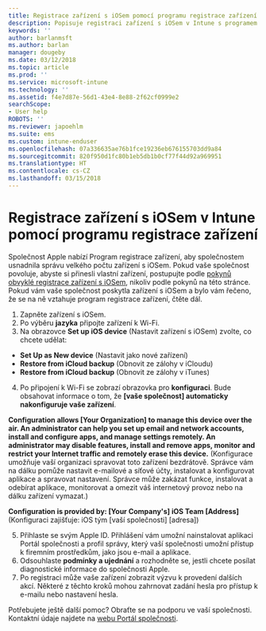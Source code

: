 ```yaml
---
title: Registrace zařízení s iOSem pomocí programu registrace zařízení | Dokumentace Microsoftu
description: Popisuje registraci zařízení s iOSem v Intune s programem DEP.
keywords: ''
author: barlanmsft
ms.author: barlan
manager: dougeby
ms.date: 03/12/2018
ms.topic: article
ms.prod: ''
ms.service: microsoft-intune
ms.technology: ''
ms.assetid: f4e7d87e-56d1-43e4-8e88-2f62cf0999e2
searchScope:
- User help
ROBOTS: ''
ms.reviewer: japoehlm
ms.suite: ems
ms.custom: intune-enduser
ms.openlocfilehash: 07a336635ae76b1fce19236eb676155703dd9a84
ms.sourcegitcommit: 820f950d1fc80b1eb5db1b0cf77f44d92a969951
ms.translationtype: HT
ms.contentlocale: cs-CZ
ms.lasthandoff: 03/15/2018
---
```

# <a name="enroll-your-ios-device-in-intune-with-the-device-enrollment-program"></a>Registrace zařízení s iOSem v Intune pomocí programu registrace zařízení

Společnost Apple nabízí Program registrace zařízení, aby společnostem usnadnila správu velkého počtu zařízení s iOSem. Pokud vaše společnost povoluje, abyste si přinesli vlastní zařízení, postupujte podle [pokynů obvyklé registrace zařízení s iOSem](enroll-your-device-in-intune-ios.md), nikoliv podle pokynů na této stránce. Pokud vám vaše společnost poskytla zařízení s iOSem a bylo vám řečeno, že se na ně vztahuje program registrace zařízení, čtěte dál.

1.  Zapněte zařízení s iOSem. 
2.  Po výběru **jazyka** připojte zařízení k Wi-Fi.
3. Na obrazovce **Set up iOS device** (Nastavit zařízení s iOSem) zvolte, co chcete udělat: 
 
 - **Set Up as New device** (Nastavit jako nové zařízení)
 - **Restore from iCloud backup** (Obnovit ze zálohy v iCloudu)
 - **Restore from iCloud backup** (Obnovit ze zálohy v iTunes)

4.  Po připojení k Wi-Fi se zobrazí obrazovka pro **konfiguraci**. Bude obsahovat informace o tom, že **[vaše společnost] automaticky nakonfiguruje vaše zařízení**.

  **Configuration allows [Your Organization] to manage this device over the air. An administrator can help you set up email and network accounts, install and configure apps, and manage settings remotely. An administrator may disable features, install and remove apps, monitor and restrict your Internet traffic and remotely erase this device.** (Konfigurace umožňuje vaší organizaci spravovat toto zařízení bezdrátově. Správce vám na dálku pomůže nastavit e-mailové a síťové účty, instalovat a konfigurovat aplikace a spravovat nastavení. Správce může zakázat funkce, instalovat a odebírat aplikace, monitorovat a omezit váš internetový provoz nebo na dálku zařízení vymazat.)
 
  **Configuration is provided by: [Your Company's] iOS Team [Address]** (Konfiguraci zajišťuje: iOS tým [vaší společnosti] [adresa])

5. Přihlaste se svým Apple ID. Přihlášení vám umožní nainstalovat aplikaci Portál společnosti a profil správy, který vaší společnosti umožní přístup k firemním prostředkům, jako jsou e-mail a aplikace. 
6.  Odsouhlaste **podmínky a ujednání** a rozhodněte se, jestli chcete posílat diagnostické informace do společnosti Apple.
7.  Po registraci může vaše zařízení zobrazit výzvu k provedení dalších akcí. Některé z těchto kroků mohou zahrnovat zadání hesla pro přístup k e-mailu nebo nastavení hesla.

Potřebujete ještě další pomoc? Obraťte se na podporu ve vaší společnosti. Kontaktní údaje najdete na [webu Portál společnosti](https://portal.manage.microsoft.com#HelpDeskDialog).
